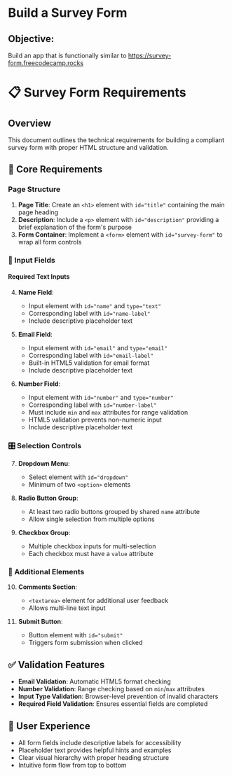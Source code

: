 # Build a Survey Form

## Objective: 
Build an app that is functionally similar to https://survey-form.freecodecamp.rocks


# 📋 Survey Form Requirements

## Overview
This document outlines the technical requirements for building a compliant survey form with proper HTML structure and validation.

## 🎯 Core Requirements

### Page Structure
1. **Page Title**: Create an `<h1>` element with `id="title"` containing the main page heading
2. **Description**: Include a `<p>` element with `id="description"` providing a brief explanation of the form's purpose
3. **Form Container**: Implement a `<form>` element with `id="survey-form"` to wrap all form controls

### 📝 Input Fields

#### Required Text Inputs
4. **Name Field**: 
   - Input element with `id="name"` and `type="text"`
   - Corresponding label with `id="name-label"`
   - Include descriptive placeholder text

5. **Email Field**:
   - Input element with `id="email"` and `type="email"`
   - Corresponding label with `id="email-label"`
   - Built-in HTML5 validation for email format
   - Include descriptive placeholder text

6. **Number Field**:
   - Input element with `id="number"` and `type="number"`
   - Corresponding label with `id="number-label"`
   - Must include `min` and `max` attributes for range validation
   - HTML5 validation prevents non-numeric input
   - Include descriptive placeholder text

### 🎛️ Selection Controls

7. **Dropdown Menu**:
   - Select element with `id="dropdown"`
   - Minimum of two `<option>` elements

8. **Radio Button Group**:
   - At least two radio buttons grouped by shared `name` attribute
   - Allow single selection from multiple options

9. **Checkbox Group**:
   - Multiple checkbox inputs for multi-selection
   - Each checkbox must have a `value` attribute

### 💬 Additional Elements

10. **Comments Section**:
    - `<textarea>` element for additional user feedback
    - Allows multi-line text input

11. **Submit Button**:
    - Button element with `id="submit"`
    - Triggers form submission when clicked

## ✅ Validation Features

- **Email Validation**: Automatic HTML5 format checking
- **Number Validation**: Range checking based on `min`/`max` attributes
- **Input Type Validation**: Browser-level prevention of invalid characters
- **Required Field Validation**: Ensures essential fields are completed

## 🎨 User Experience

- All form fields include descriptive labels for accessibility
- Placeholder text provides helpful hints and examples
- Clear visual hierarchy with proper heading structure
- Intuitive form flow from top to bottom